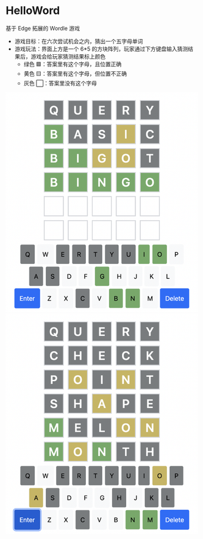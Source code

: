 # HelloWord

基于 Edge 拓展的 Wordle 游戏

- 游戏目标：在六次尝试机会之内，猜出一个五字母单词
- 游戏玩法：界面上方是一个 6\*5 的方块阵列，玩家通过下方键盘输入猜测结果后，游戏会给玩家猜测结果标上颜色
  - 绿色 🟩：答案里有这个字母，且位置正确
  - 黄色 🟨：答案里有这个字母，但位置不正确
  - 灰色 ⬜：答案里没有这个字母

![image](images/preview1.png)
![image](images/preview2.png)
